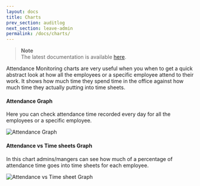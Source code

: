 ```yaml
---
layout: docs
title: Charts
prev_section: auditlog
next_section: leave-admin
permalink: /docs/charts/
---
```


> **Note**  
The latest documentation is available [here](https://icehrm.com/explore/docs/charts/).   

Attendance Monitoring charts are very useful when you when to get a quick abstract look at how
all the employees or a specific employee attend to their work. It shows how much time they spend
time in the office against how much time they actually putting into time sheets.


#### Attendance Graph

Here you can check attendance time recorded every day for all the employees or a specific employee.

![Attendance Graph](https://icehrm.s3.amazonaws.com/images/blog-images/attendance_graph.png)

#### Attendance vs Time sheets Graph

In this chart admins/mangers can see how much of a percentage of attendance time goes into time sheets for
each employee.

![Attendance vs Time sheet Graph](https://icehrm.s3.amazonaws.com/images/blog-images/hours_in_office_vs_timesheets.png)